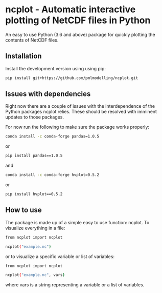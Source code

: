 
# ncplot - Automatic interactive plotting of NetCDF files in Python 

An easy to use Python (3.6 and above) package for quickly plotting the contents of NetCDF files. 


## Installation


Install the development version using using pip:
```sh
pip install git+https://github.com/pmlmodelling/ncplot.git
```




## Issues with dependencies 

Right now there are a couple of issues with the interdependence of the Python packages ncplot relies. These should be resolved with imminent updates to those packages.

For now run the following to make sure the package works properly:

```sh
conda install -c conda-forge pandas=1.0.5 
```

or

```sh
pip install pandas==1.0.5
```

and


```sh
conda install -c conda-forge hvplot=0.5.2
```

or

```sh
pip install hvplot==0.5.2
```

## How to use


The package is made up of a simple easy to use function: ncplot. To visualize everything in a file:

```sh
from ncplot import ncplot

ncplot("example.nc")

```

or to visualize a specific variable or list of variables:

```sh
from ncplot import ncplot

ncplot("example.nc", vars)

```

where vars is a string representing a variable or a list of variables.








